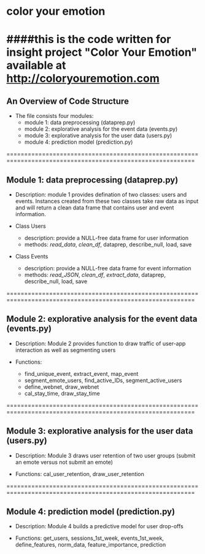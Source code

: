 # color your emotion


####this is the code written for insight project "Color Your Emotion" available at http://coloryouremotion.com
===========================================================================================================
## An Overview of Code Structure
- The file consists four modules:
  - module 1: data preprocessing (dataprep.py)
  - module 2: explorative analysis for the event data (events.py)
  - module 3: explorative analysis for the user data (users.py)
  - module 4: prediction model (prediction.py)


===========================================================================================================
## Module 1: data preprocessing (dataprep.py)

- Description: module 1 provides defination of two classes: users and events. Instances created from these two classes                take raw data as input and will return a clean data frame that contains user and event information.



- Class Users
  - description: provide a NULL-free data frame for user information
  - methods: _read\_data_, _clean\_df_, dataprep, describe\_null, load, save


- Class Events
  - description: provide a NULL-free data frame for event information
  - methods: _read\_JSON_, _clean\_df_, _extract\_data_, dataprep, describe\_null, load, save
  

    
===========================================================================================================

## Module 2:  explorative analysis for the event data (events.py)

    
- Description: Module 2 provides function to draw traffic of user-app interaction as well as segmenting users



- Functions: 
  - find\_unique\_event, extract\_event, map\_event
  - segment\_emote\_users, find\_active\_IDs, segment\_active\_users
  - define\_webnet, draw\_webnet
  - cal\_stay\_time, draw\_stay\_time

===========================================================================================================

## Module 3:  explorative analysis for the user data (users.py)

- Description: Module 3 draws user retention of two user groups (submit an emote versus not submit an emote)


- Functions: cal\_user\_retention, draw\_user\_retention

===========================================================================================================
## Module 4:  prediction model (prediction.py)

- Description: Module 4 builds a predictive model for user drop-offs


- Functions: get\_users, sessions\_1st\_week, events\_1st\_week, define\_features, norm\_data, feature\_importance,                prediction


